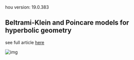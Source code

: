 hou version: 19.0.383

## Beltrami-Klein and Poincare models for hyperbolic geometry
see full article [here](https://www.patreon.com/posts/69882297)

![img](previews/movie_escher.gif)
